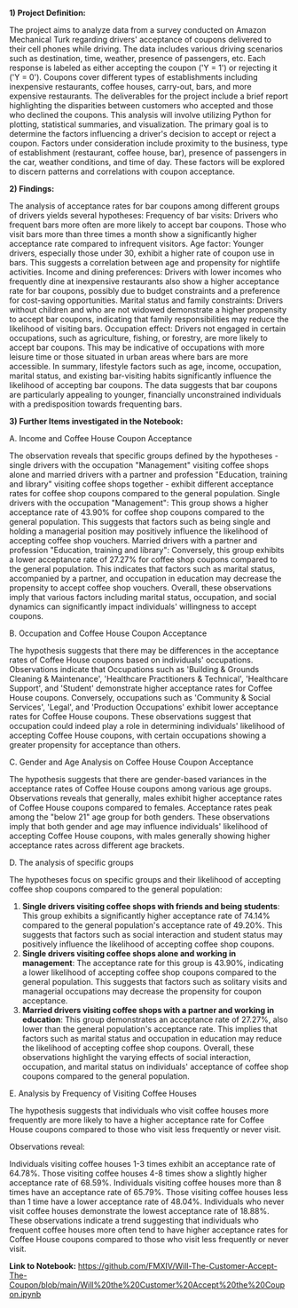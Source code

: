 
  **1) Project Definition:**

  The project aims to analyze data from a survey conducted on Amazon Mechanical Turk regarding drivers' acceptance of coupons delivered to their cell phones while driving. The data includes various driving scenarios such as destination, time, weather, presence of passengers, etc. Each response is labeled as either accepting the coupon ('Y = 1') or rejecting it ('Y = 0'). Coupons cover different types of establishments including inexpensive restaurants, coffee houses, carry-out, bars, and more expensive restaurants.
The deliverables for the project include a brief report highlighting the disparities between customers who accepted and those who declined the coupons. This analysis will involve utilizing Python for plotting, statistical summaries, and visualization.
The primary goal is to determine the factors influencing a driver's decision to accept or reject a coupon. Factors under consideration include proximity to the business, type of establishment (restaurant, coffee house, bar), presence of passengers in the car, weather conditions, and time of day. These factors will be explored to discern patterns and correlations with coupon acceptance.

  **2) Findings:** 

  The analysis of acceptance rates for bar coupons among different groups of drivers yields several hypotheses:
Frequency of bar visits: Drivers who frequent bars more often are more likely to accept bar coupons. Those who visit bars more than three times a month show a significantly higher acceptance rate compared to infrequent visitors.
Age factor: Younger drivers, especially those under 30, exhibit a higher rate of coupon use in bars. This suggests a correlation between age and propensity for nightlife activities.
Income and dining preferences: Drivers with lower incomes who frequently dine at inexpensive restaurants also show a higher acceptance rate for bar coupons, possibly due to budget constraints and a preference for cost-saving opportunities.
Marital status and family constraints: Drivers without children and who are not widowed demonstrate a higher propensity to accept bar coupons, indicating that family responsibilities may reduce the likelihood of visiting bars.
Occupation effect: Drivers not engaged in certain occupations, such as agriculture, fishing, or forestry, are more likely to accept bar coupons. This may be indicative of occupations with more leisure time or those situated in urban areas where bars are more accessible.
In summary, lifestyle factors such as age, income, occupation, marital status, and existing bar-visiting habits significantly influence the likelihood of accepting bar coupons. The data suggests that bar coupons are particularly appealing to younger, financially unconstrained individuals with a predisposition towards frequenting bars.

  **3) Further Items investigated in the Notebook:** 

A. Income and Coffee House Coupon Acceptance
   
   The observation reveals that specific groups defined by the hypotheses - single drivers with the occupation "Management" visiting coffee shops alone and married drivers with a partner and profession "Education, training and library" visiting coffee shops together - exhibit different acceptance rates for coffee shop coupons compared to the general population.
Single drivers with the occupation "Management": This group shows a higher acceptance rate of 43.90% for coffee shop coupons compared to the general population. This suggests that factors such as being single and holding a managerial position may positively influence the likelihood of accepting coffee shop vouchers.
Married drivers with a partner and profession "Education, training and library": Conversely, this group exhibits a lower acceptance rate of 27.27% for coffee shop coupons compared to the general population. This indicates that factors such as marital status, accompanied by a partner, and occupation in education may decrease the propensity to accept coffee shop vouchers.
Overall, these observations imply that various factors including marital status, occupation, and social dynamics can significantly impact individuals' willingness to accept coupons.

B.  Occupation and Coffee House Coupon Acceptance

  The hypothesis suggests that there may be differences in the acceptance rates of Coffee House coupons based on individuals' occupations.
Observations indicate that Occupations such as 'Building & Grounds Cleaning & Maintenance', 'Healthcare Practitioners & Technical', 'Healthcare Support', and 'Student' demonstrate higher acceptance rates for Coffee House coupons.
Conversely, occupations such as 'Community & Social Services', 'Legal', and 'Production Occupations' exhibit lower acceptance rates for Coffee House coupons.
These observations suggest that occupation could indeed play a role in determining individuals' likelihood of accepting Coffee House coupons, with certain occupations showing a greater propensity for acceptance than others.

C. Gender and Age Analysis on Coffee House Coupon Acceptance

  The hypothesis suggests that there are gender-based variances in the acceptance rates of Coffee House coupons among various age groups.
Observations reveals that generally, males exhibit higher acceptance rates of Coffee House coupons compared to females.
Acceptance rates peak among the "below 21" age group for both genders.
These observations imply that both gender and age may influence individuals' likelihood of accepting Coffee House coupons, with males generally showing higher acceptance rates across different age brackets.

D. The analysis of specific groups

  The hypotheses focus on specific groups and their likelihood of accepting coffee shop coupons compared to the general population:
1. **Single drivers visiting coffee shops with friends and being students**: This group exhibits a significantly higher acceptance rate of 74.14% compared to the general population's acceptance rate of 49.20%. This suggests that factors such as social interaction and student status may positively influence the likelihood of accepting coffee shop coupons.
2. **Single drivers visiting coffee shops alone and working in management**: The acceptance rate for this group is 43.90%, indicating a lower likelihood of accepting coffee shop coupons compared to the general population. This suggests that factors such as solitary visits and managerial occupations may decrease the propensity for coupon acceptance.
3. **Married drivers visiting coffee shops with a partner and working in education**: This group demonstrates an acceptance rate of 27.27%, also lower than the general population's acceptance rate. This implies that factors such as marital status and occupation in education may reduce the likelihood of accepting coffee shop coupons.
Overall, these observations highlight the varying effects of social interaction, occupation, and marital status on individuals' acceptance of coffee shop coupons compared to the general population.

E. Analysis by Frequency of Visiting Coffee Houses

  The hypothesis suggests that individuals who visit coffee houses more frequently are more likely to have a higher acceptance rate for Coffee House coupons compared to those who visit less frequently or never visit.

Observations reveal:

Individuals visiting coffee houses 1-3 times exhibit an acceptance rate of 64.78%.
Those visiting coffee houses 4-8 times show a slightly higher acceptance rate of 68.59%.
Individuals visiting coffee houses more than 8 times have an acceptance rate of 65.79%.
Those visiting coffee houses less than 1 time have a lower acceptance rate of 48.04%.
Individuals who never visit coffee houses demonstrate the lowest acceptance rate of 18.88%.
These observations indicate a trend suggesting that individuals who frequent coffee houses more often tend to have higher acceptance rates for Coffee House coupons compared to those who visit less frequently or never visit.

**Link to Notebook:** https://github.com/FMXIV/Will-The-Customer-Accept-The-Coupon/blob/main/Will%20the%20Customer%20Accept%20the%20Coupon.ipynb

